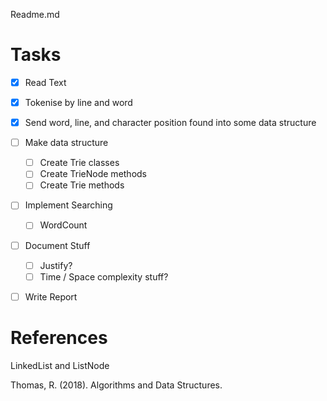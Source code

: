 
Readme.md

# Tasks
 - [x] Read Text
 - [x] Tokenise by line and word
 - [x] Send word, line, and character position found into some data structure
 - [ ] Make data structure
	 - [ ] Create Trie classes
	 - [ ] Create TrieNode methods
	 - [ ] Create Trie methods
- [ ] Implement Searching
	- [ ]  WordCount
- [ ] Document Stuff
	- [ ] Justify?
	- [ ] Time / Space complexity stuff?
- [ ] Write Report

  

# References

LinkedList and ListNode

Thomas, R. (2018). Algorithms and Data Structures.